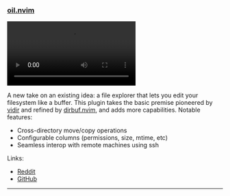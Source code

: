 <h3 id="oil.nvim">
  <a href="#oil.nvim">
    <span class="icon-text">
      <span class="icon">
        <i class="fa-solid fa-book"></i>
      </span>
    </span>
    <span>oil.nvim</span>
  </a>
</h3>

![oil.nvim](https://user-images.githubusercontent.com/506791/209727111-6b4a11f4-634a-4efa-9461-80e9717cea94.mp4)

A new take on an existing idea: a file explorer that lets you edit your filesystem like a buffer. This plugin takes the basic premise pioneered by [vidir](https://github.com/trapd00r/vidir) and refined by [dirbuf.nvim](https://github.com/elihunter173/dirbuf.nvim), and adds more capabilities. Notable features:

- Cross-directory move/copy operations
- Configurable columns (permissions, size, mtime, etc)
- Seamless interop with remote machines using ssh

Links:

- [Reddit](https://www.reddit.com/r/neovim/comments/1078nj9/new_file_explorer_oilnvim_a_modern_take_on/)
- [GitHub](https://github.com/stevearc/oil.nvim)

---
